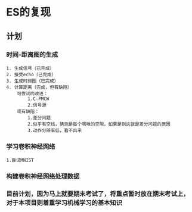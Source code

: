 # ES的复现

## 计划

### 时间-距离图的生成
    1. 生成信号（已完成）
    2. 接受echo（已完成）
    3. 生成时频图（已完成）
    4. 计算距离（完成，但有缺陷）
        可尝试的改进：
            1.C-FMCW
            2.信号源
        现有缺陷：
            1.差分问题
            2.似乎有空线，猜测是每个啁啾的空隙，如果是则这就是差分问题的原因
            3.动作分辨率低，看不出来

### 学习卷积神经网络
    1.尝试MNIST

### 构建卷积神经网络处理数据


### 目前计划，因为马上就要期末考试了，将重点暂时放在期末考试上，对于本项目则着重学习机械学习的基本知识